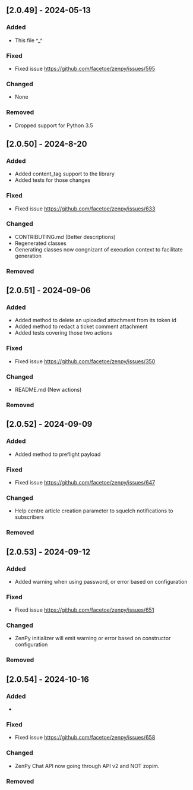 ## [2.0.49] - 2024-05-13

### Added
- This file ^_^

### Fixed
- Fixed issue https://github.com/facetoe/zenpy/issues/595

### Changed
 - None

### Removed
- Dropped support for Python 3.5

## [2.0.50] - 2024-8-20

### Added
- Added content_tag support to the library
- Added tests for those changes

### Fixed
- Fixed issue https://github.com/facetoe/zenpy/issues/633

### Changed
- CONTRIBUTING.md (Better descriptions)
- Regenerated classes
- Generating classes now congnizant of execution context to facilitate generation

### Removed

## [2.0.51] - 2024-09-06

### Added
- Added method to delete an uploaded attachment from its token id
- Added method to redact a ticket comment attachment
- Added tests covering those two actions

### Fixed
- Fixed issue https://github.com/facetoe/zenpy/issues/350

### Changed
- README.md (New actions)

### Removed

## [2.0.52] - 2024-09-09

### Added
- Added method to preflight payload

### Fixed
- Fixed issue https://github.com/facetoe/zenpy/issues/647

### Changed
- Help centre article creation parameter to squelch notifications to subscribers

### Removed

## [2.0.53] - 2024-09-12

### Added
- Added warning when using password, or error based on configuration

### Fixed
- Fixed issue https://github.com/facetoe/zenpy/issues/651

### Changed
- ZenPy initializer will emit warning or error based on constructor configuration

### Removed

## [2.0.54] - 2024-10-16

### Added
- 

### Fixed
- Fixed issue https://github.com/facetoe/zenpy/issues/658

### Changed
- ZenPy Chat API now going through API v2 and NOT zopim.

### Removed
